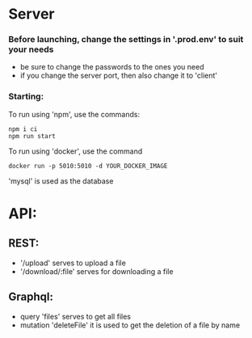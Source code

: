 # Server
### Before launching, change the settings in '.prod.env' to suit your needs
  - be sure to change the passwords to the ones you need
  - if you change the server port, then also change it to 'client'


### Starting:
To run using 'npm', use the commands:

    npm i ci
    npm run start

To run using 'docker', use the command

    docker run -p 5010:5010 -d YOUR_DOCKER_IMAGE



'mysql' is used as the database

# API:
## REST:
  - '/upload' serves to upload a file
  - '/download/:file' serves for downloading a file

## Graphql:
  - query 'files' serves to get all files
  - mutation 'deleteFile' it is used to get the deletion of a file by name
